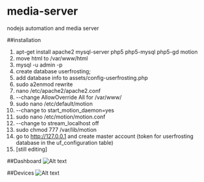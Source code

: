 # media-server
nodejs automation and media server

##installation
1. apt-get install apache2 mysql-server php5 php5-mysql php5-gd motion
2. move html to /var/www/html
2. mysql -u admin -p
3. create database userfrosting;
3. add database info to assets/config-userfrosting.php
4. sudo a2enmod rewrite
5. nano /etc/apache2/apache2.conf
6. --change AllowOverride All for /var/www/
7. sudo nano /etc/default/motion
8. --change to start_motion_daemon=yes
9. sudo nano /etc/motion/motion.conf
10. --change to stream_localhost off
11. sudo chmod 777 /var/lib/motion
12. go to http://127.0.0.1 and create master account (token for userfrosting database in the uf_configuration table)
13. [still editing]


##Dashboard
![Alt text](https://github.com/physiii/media-server/blob/master/screenshots/Screenshot%20from%202015-12-30%2012-35-47.png "Dashboard")

##Devices
![Alt text](https://github.com/physiii/media-server/blob/master/screenshots/Screenshot%20from%202015-12-31%2022-34-49.png "Devices")
